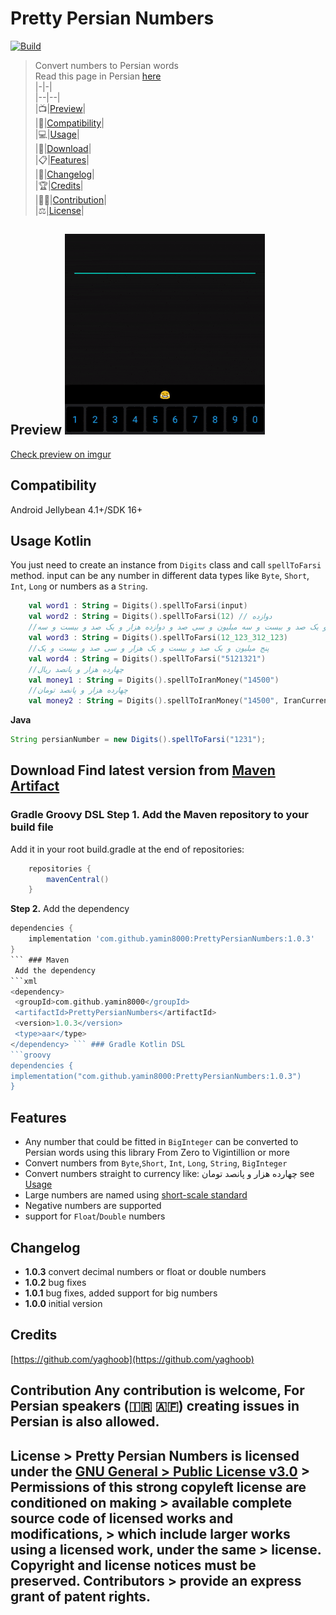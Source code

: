 
  # Pretty Persian Numbers    
 [![Build](https://api.travis-ci.com/yamin8000/PrettyPersianNumbers.svg?branch=master)](https://travis-ci.com/github/yamin8000/PrettyPersianNumbers)  
> Convert numbers to Persian words   
  Read this page in Persian [here](https://github.com/yamin8000/PrettyPersianNumbers/wiki/Readme-Persian)  
|-|-|    
|--|--|    
|📺|[Preview](#Preview)|    
|📱|[Compatibility](#Compatibility)|    
|💻|[Usage](#Usage)|    
|📩|[Download](#Download)|    
|📋|[Features](#Features)|    
|🧾|[Changelog](#Changelog)|    
|🏆|[Credits](#Credits)|    
|👨‍💻|[Contribution](#Contribution)|    
|⚖️|[License](#License)|    
    
    
## Preview ![ScreenShot](/screen.gif)  
  
[Check preview on imgur](https://imgur.com/unZlSke)  
## Compatibility    
 Android Jellybean 4.1+/SDK 16+    
## Usage **Kotlin**  
You just need to create an instance from `Digits` class and call `spellToFarsi` method. input can be any number in different data types like `Byte`, `Short`, `Int`, `Long` or numbers as a `String`.  
```kotlin  
    val word1 : String = Digits().spellToFarsi(input)  
    val word2 : String = Digits().spellToFarsi(12) // دوازده  
    //دوازده میلیارد و یک صد و بیست و سه میلیون و سی صد و دوازده هزار و یک صد و بیست و سه  
    val word3 : String = Digits().spellToFarsi(12_123_312_123)  
    //پنج میلیون و یک صد و بیست و یک هزار و سی صد و بیست و یک  
    val word4 : String = Digits().spellToFarsi("5121321")  
    //چهارده هزار و پانصد ریال  
    val money1 : String = Digits().spellToIranMoney("14500")  
    //چهارده هزار و پانصد تومان  
    val money2 : String = Digits().spellToIranMoney("14500", IranCurrency.TOMAN)  
```  
**Java**  
```java  
String persianNumber = new Digits().spellToFarsi("1231");  
```  
## Download Find latest version from [Maven Artifact](https://search.maven.org/artifact/com.github.yamin8000/PrettyPersianNumbers)  
### Gradle Groovy DSL **Step 1.** Add the Maven repository to your build file    
Add it in your root build.gradle at the end of repositories:    
```groovy  
    repositories {    
        mavenCentral()    
    }  
```  
**Step 2.** Add the dependency    
```groovy    
dependencies {    
    implementation 'com.github.yamin8000:PrettyPersianNumbers:1.0.3'    
}    
``` ### Maven    
 Add the dependency    
```xml  
<dependency>  
 <groupId>com.github.yamin8000</groupId>  
 <artifactId>PrettyPersianNumbers</artifactId>  
 <version>1.0.3</version>  
 <type>aar</type>  
</dependency> ``` ### Gradle Kotlin DSL  
```groovy    
dependencies {    
implementation("com.github.yamin8000:PrettyPersianNumbers:1.0.3")  
}    
``` 
## Features    
- Any number that could be fitted in `BigInteger` can be converted to Persian words using this library From Zero to Vigintillion or more  
 - Convert numbers from `Byte`,`Short`, `Int`, `Long`, `String`, `BigInteger`  
 - Convert numbers straight to currency like: چهارده هزار و پانصد تومان see [Usage](https://github.com/yamin8000/PrettyPersianNumbers#Usage)  
 - Large numbers are named using [short-scale standard](https://en.wikipedia.org/wiki/Long_and_short_scales)  
 - Negative numbers are supported  
 - support for `Float`/`Double` numbers  
  
## Changelog
 - **1.0.3** convert decimal numbers or float or double numbers   
 - **1.0.2** bug fixes
 - **1.0.1** bug fixes, added support for big numbers  
 - **1.0.0** initial version  
  
## Credits    
 [https://github.com/yaghoob](https://github.com/yaghoob)  
## Contribution Any contribution is welcome, For Persian speakers (:iran: :afghanistan:) creating issues in Persian is also allowed.    
## License > Pretty Persian Numbers is licensed under the **[GNU General > Public License v3.0](./LICENSE)** > Permissions of this strong copyleft license are conditioned on making > available complete source code of licensed works and modifications, > which include larger works using a licensed work, under the same > license. Copyright and license notices must be preserved. Contributors > provide an express grant of patent rights.